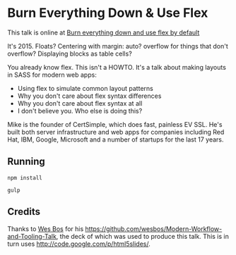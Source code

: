 # Burn Everything Down & Use Flex

This talk is online at [Burn everything down and use flex by default](http://mikemaccana.github.io/burn-everything-down/#1)

It's 2015. Floats? Centering with margin: auto? overflow for things that don't overflow? Displaying blocks as table cells?

You already know flex. This isn't a HOWTO. It's a talk about making layouts in SASS for modern web apps:

 - Using flex to simulate common layout patterns
 - Why you don't care about flex syntax differences
 - Why you don't care about flex syntax at all
 - I don't believe you. Who else is doing this?

Mike is the founder of CertSimple, which does fast, painless EV SSL. He's built both server infrastructure and web apps for companies including Red Hat, IBM, Google,  Microsoft and a number of startups for the last 17 years.

## Running

	npm install

	gulp

## Credits

Thanks to [Wes Bos](http://wesbos.com/) for his https://github.com/wesbos/Modern-Workflow-and-Tooling-Talk, the deck of which was used to produce this talk. This is in turn uses http://code.google.com/p/html5slides/.
